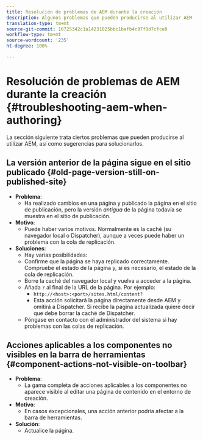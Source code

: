 ```yaml
---
title: Resolución de problemas de AEM durante la creación
description: Algunos problemas que pueden producirse al utilizar AEM
translation-type: tm+mt
source-git-commit: 16725342c1a14231025bbc1bafb4c97f0d7cfce8
workflow-type: tm+mt
source-wordcount: '235'
ht-degree: 100%

---
```



# Resolución de problemas de AEM durante la creación {#troubleshooting-aem-when-authoring}

La sección siguiente trata ciertos problemas que pueden producirse al utilizar AEM, así como sugerencias para solucionarlos.

## La versión anterior de la página sigue en el sitio publicado {#old-page-version-still-on-published-site}

* **Problema**:
   * Ha realizado cambios en una página y publicado la página en el sitio de publicación, pero la versión *antigua* de la página todavía se muestra en el sitio de publicación.
* **Motivo**:
   * Puede haber varios motivos. Normalmente es la caché (su navegador local o Dispatcher), aunque a veces puede haber un problema con la cola de replicación.
* **Soluciones**:
   * Hay varias posibilidades:
   * Confirme que la página se haya replicado correctamente. Compruebe el estado de la página y, si es necesario, el estado de la cola de replicación.
   * Borre la caché del navegador local y vuelva a acceder a la página.
   * Añada `?` al final de la URL de la página. Por ejemplo:
      * `http://<host>:<port>/sites.html/content?`
      * Esta acción solicitará la página directamente desde AEM y omitirá a Dispatcher. Si recibe la página actualizada quiere decir que debe borrar la caché de Dispatcher.
   * Póngase en contacto con el administrador del sistema si hay problemas con las colas de replicación.

## Acciones aplicables a los componentes no visibles en la barra de herramientas {#component-actions-not-visible-on-toolbar}

* **Problema**:
   * La gama completa de acciones aplicables a los componentes no aparece visible al editar una página de contenido en el entorno de creación. 
* **Motivo**:
   * En casos excepcionales, una acción anterior podría afectar a la barra de herramientas.
* **Solución**:
   * Actualice la página.
